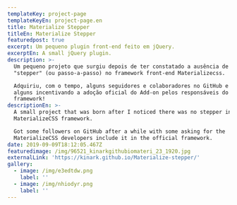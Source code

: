 ```yaml
---
templateKey: project-page
templateKeyEn: project-page.en
title: Materialize Stepper
titleEn: Materialize Stepper
featuredpost: true
excerpt: Um pequeno plugin front-end feito em jQuery.
excerptEn: A small jQuery plugin.
description: >-
  Um pequeno projeto que surgiu depois de ter constatado a ausência de um
  "stepper" (ou passo-a-passo) no framework front-end Materializecss.

  Adquiriu, com o tempo, alguns seguidores e colaboradores no GitHub e até
  alguns incentivando a adoção oficial do Add-on pelos responsáveis do
  framework!
descriptionEn: >-
  A small project that was born after I noticed there was no stepper in
  MaterializeCSS framework.

  Got some followers on GitHub after a while with some asking for the
  MaterializeCSS developers include it in the official framework.
date: 2019-09-09T18:12:05.467Z
featuredimage: /img/96521_kinarkgithubiomateri_23_1920.jpg
externalLink: 'https://kinark.github.io/Materialize-stepper/'
gallery:
  - image: /img/e3edtdw.png
    label: ''
  - image: /img/nhiodyr.png
    label: ''
---
```


